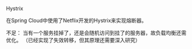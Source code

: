 
Hystrix


在Spring Cloud中使用了Netflix开发的Hystrix来实现熔断器。



不足：
当有一个服务挂掉了，还是会随机访问到挂了的服务器，故负载均衡还需优化。
（已经实现了失效转移，但其原理还需要深入研究）
